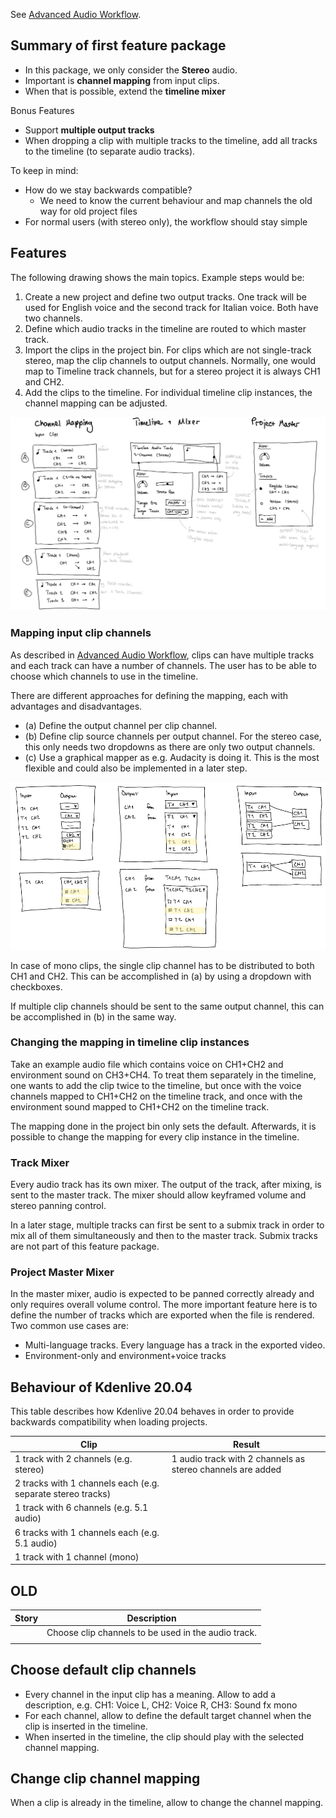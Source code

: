 See [Advanced Audio Workflow](/dev/ideas/Advanced-Audio-Workflow).


## Summary of first feature package

* In this package, we only consider the **Stereo** audio.
* Important is **channel mapping** from input clips.
* When that is possible, extend the **timeline mixer**

Bonus Features

* Support **multiple output tracks**
* When dropping a clip with multiple tracks to the timeline, add all tracks to the timeline (to separate audio tracks).

To keep in mind:

* How do we stay backwards compatible?
  * We need to know the current behaviour and map channels the old way for old project files
* For normal users (with stereo only), the workflow should stay simple


## Features

The following drawing shows the main topics. Example steps would be:

1. Create a new project and define two output tracks. One track will be used for English voice and the second track for Italian voice. Both have two channels.
1. Define which audio tracks in the timeline are routed to which master track.
1. Import the clips in the project bin. For clips which are not single-track stereo, map the clip channels to output channels. Normally, one would map to Timeline track channels, but for a stereo project it is always CH1 and CH2.
1. Add the clips to the timeline. For individual timeline clip instances, the channel mapping can be adjusted.

![image](uploads/f762567944d8123f0e4ddc3eb2d52c1f/image.png)


### Mapping input clip channels

As described in [Advanced Audio Workflow][aaw], clips can have multiple tracks and each track can have a number of channels. The user has to be able to choose which channels to use in the timeline.

There are different approaches for defining the mapping, each with advantages and disadvantages.

* (a) Define the output channel per clip channel.
* (b) Define clip source channels per output channel. For the stereo case, this only needs two dropdowns as there are only two output channels.
* (c) Use a graphical mapper as e.g. Audacity is doing it. This is the most flexible and could also be implemented in a later step.

![image](uploads/2ccc2964c4d5f9c8b8a18c48864a7229/image.png)

In case of mono clips, the single clip channel has to be distributed to both CH1 and CH2. This can be accomplished in (a) by using a dropdown with checkboxes.

If multiple clip channels should be sent to the same output channel, this can be accomplished in (b) in the same way.


### Changing the mapping in timeline clip instances

Take an example audio file which contains voice on CH1+CH2 and environment sound on CH3+CH4. To treat them separately in the timeline, one wants to add the clip twice to the timeline, but once with the voice channels mapped to CH1+CH2 on the timeline track, and once with the environment sound mapped to CH1+CH2 on the timeline track.

The mapping done in the project bin only sets the default. Afterwards, it is possible to change the mapping for every clip instance in the timeline.


### Track Mixer

Every audio track has its own mixer. The output of the track, after mixing, is sent to the master track. The mixer should allow keyframed volume and stereo panning control.

In a later stage, multiple tracks can first be sent to a submix track in order to mix all of them simultaneously and then to the master track. Submix tracks are not part of this feature package.


### Project Master Mixer

In the master mixer, audio is expected to be panned correctly already and only requires overall volume control. The more important feature here is to define the number of tracks which are exported when the file is rendered. Two common use cases are:

* Multi-language tracks. Every language has a track in the exported video.
* Environment-only and environment+voice tracks


## Behaviour of Kdenlive 20.04

This table describes how Kdenlive 20.04 behaves in order to provide backwards compatibility when loading projects.

| Clip | Result |
| ------ | ------ |
| 1 track with 2 channels (e.g. stereo) | 1 audio track with 2 channels as stereo channels are added |
| 2 tracks with 1 channels each (e.g. separate stereo tracks) |  | 
| 1 track with 6 channels (e.g. 5.1 audio) | |
| 6 tracks with 1 channels each (e.g. 5.1 audio) | |
| 1 track with 1 channel (mono) | |



## OLD

| Story | Description |
| --- | --- |
| | Choose clip channels to be used in the audio track. |
| | 

## Choose default clip channels

* Every channel in the input clip has a meaning. Allow to add a description, e.g. CH1: Voice L, CH2: Voice R, CH3: Sound fx mono
* For each channel, allow to define the default target channel when the clip is inserted in the timeline.
* When inserted in the timeline, the clip should play with the selected channel mapping.

## Change clip channel mapping

When a clip is already in the timeline, allow to change the channel mapping.

[aaw]: /dev/ideas/Advanced-Audio-Workflow